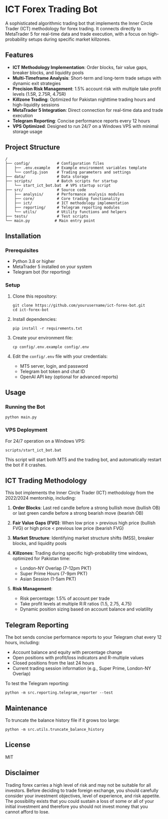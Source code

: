 # ICT Forex Trading Bot

A sophisticated algorithmic trading bot that implements the Inner Circle Trader (ICT) methodology for forex trading. It connects directly to MetaTrader 5 for real-time data and trade execution, with a focus on high-probability setups during specific market killzones.

## Features

- **ICT Methodology Implementation**: Order blocks, fair value gaps, breaker blocks, and liquidity pools
- **Multi-Timeframe Analysis**: Short-term and long-term trade setups with dynamic exit strategies
- **Precision Risk Management**: 1.5% account risk with multiple take profit levels (1.5R, 2.75R, 4.75R)
- **Killzone Trading**: Optimized for Pakistan nighttime trading hours and high-liquidity sessions
- **MetaTrader 5 Integration**: Direct connection for real-time data and trade execution
- **Telegram Reporting**: Concise performance reports every 12 hours
- **VPS Optimized**: Designed to run 24/7 on a Windows VPS with minimal storage usage

## Project Structure

```
/
├── config/            # Configuration files
│   ├── .env.example   # Example environment variables template
│   └── config.json    # Trading parameters and settings
├── data/              # Data storage
├── scripts/           # Batch scripts for startup
│   └── start_ict_bot.bat  # VPS startup script
├── src/               # Source code
│   ├── analysis/      # Performance analysis modules
│   ├── core/          # Core trading functionality
│   ├── ict/           # ICT methodology implementation
│   ├── reporting/     # Telegram reporting modules
│   └── utils/         # Utility functions and helpers
├── tests/             # Test scripts
└── main.py           # Main entry point
```

## Installation

### Prerequisites

- Python 3.8 or higher
- MetaTrader 5 installed on your system
- Telegram bot (for reporting)

### Setup

1. Clone this repository:
   ```
   git clone https://github.com/yourusername/ict-forex-bot.git
   cd ict-forex-bot
   ```

2. Install dependencies:
   ```
   pip install -r requirements.txt
   ```

3. Create your environment file:
   ```
   cp config/.env.example config/.env
   ```

4. Edit the `config/.env` file with your credentials:
   - MT5 server, login, and password
   - Telegram bot token and chat ID
   - OpenAI API key (optional for advanced reports)

## Usage

### Running the Bot

```
python main.py
```

### VPS Deployment

For 24/7 operation on a Windows VPS:

```
scripts/start_ict_bot.bat
```

This script will start both MT5 and the trading bot, and automatically restart the bot if it crashes.

## ICT Trading Methodology

This bot implements the Inner Circle Trader (ICT) methodology from the 2022/2024 mentorship, including:

1. **Order Blocks**: Last red candle before a strong bullish move (bullish OB) or last green candle before a strong bearish move (bearish OB)

2. **Fair Value Gaps (FVG)**: When low price > previous high price (bullish FVG) or high price < previous low price (bearish FVG)

3. **Market Structure**: Identifying market structure shifts (MSS), breaker blocks, and liquidity pools

4. **Killzones**: Trading during specific high-probability time windows, optimized for Pakistan time:
   - London-NY Overlap (7-12pm PKT)
   - Super Prime Hours (7-9pm PKT)
   - Asian Session (1-5am PKT)

5. **Risk Management**:
   - Risk percentage: 1.5% of account per trade
   - Take profit levels at multiple R:R ratios (1.5, 2.75, 4.75)
   - Dynamic position sizing based on account balance and volatility

## Telegram Reporting

The bot sends concise performance reports to your Telegram chat every 12 hours, including:

- Account balance and equity with percentage change
- Open positions with profit/loss indicators and R-multiple values
- Closed positions from the last 24 hours
- Current trading session information (e.g., Super Prime, London-NY Overlap)

To test the Telegram reporting:
```
python -m src.reporting.telegram_reporter --test
```

## Maintenance

To truncate the balance history file if it grows too large:
```
python -m src.utils.truncate_balance_history
```

## License

MIT

## Disclaimer

Trading forex carries a high level of risk and may not be suitable for all investors. Before deciding to trade foreign exchange, you should carefully consider your investment objectives, level of experience, and risk appetite. The possibility exists that you could sustain a loss of some or all of your initial investment and therefore you should not invest money that you cannot afford to lose.
